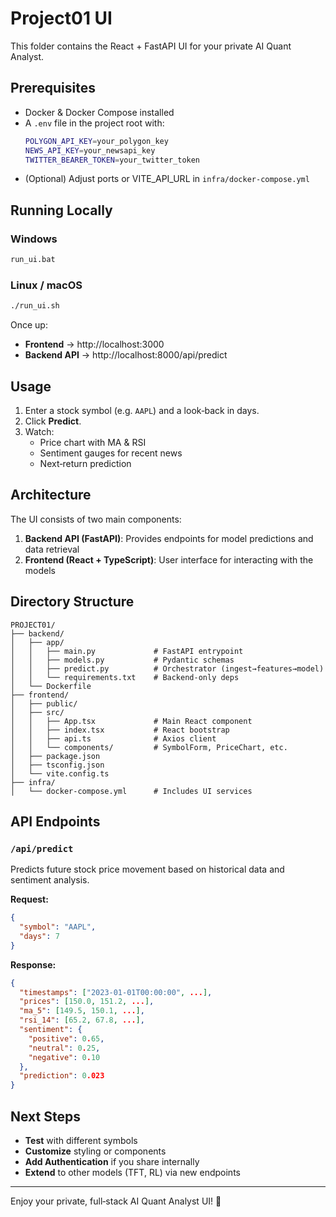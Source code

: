 # Project01 UI

This folder contains the React + FastAPI UI for your private AI Quant Analyst.

## Prerequisites

- Docker & Docker Compose installed
- A `.env` file in the project root with:
  ```bash
  POLYGON_API_KEY=your_polygon_key
  NEWS_API_KEY=your_newsapi_key
  TWITTER_BEARER_TOKEN=your_twitter_token
  ```
- (Optional) Adjust ports or VITE_API_URL in `infra/docker-compose.yml`

## Running Locally

### Windows

```bat
run_ui.bat
```

### Linux / macOS

```bash
./run_ui.sh
```

Once up:

- **Frontend** → http://localhost:3000
- **Backend API** → http://localhost:8000/api/predict

## Usage

1. Enter a stock symbol (e.g. `AAPL`) and a look‑back in days.
2. Click **Predict**.
3. Watch:
   - Price chart with MA & RSI
   - Sentiment gauges for recent news
   - Next‑return prediction

## Architecture

The UI consists of two main components:

1. **Backend API (FastAPI)**: Provides endpoints for model predictions and data retrieval
2. **Frontend (React + TypeScript)**: User interface for interacting with the models

## Directory Structure

```
PROJECT01/
├── backend/
│   ├── app/
│   │   ├── main.py             # FastAPI entrypoint
│   │   ├── models.py           # Pydantic schemas
│   │   ├── predict.py          # Orchestrator (ingest→features→model)
│   │   └── requirements.txt    # Backend‐only deps
│   └── Dockerfile
├── frontend/
│   ├── public/
│   ├── src/
│   │   ├── App.tsx             # Main React component
│   │   ├── index.tsx           # React bootstrap
│   │   ├── api.ts              # Axios client
│   │   └── components/         # SymbolForm, PriceChart, etc.
│   ├── package.json
│   ├── tsconfig.json
│   └── vite.config.ts
├── infra/
│   └── docker-compose.yml      # Includes UI services
```

## API Endpoints

### `/api/predict`

Predicts future stock price movement based on historical data and sentiment analysis.

**Request:**

```json
{
  "symbol": "AAPL",
  "days": 7
}
```

**Response:**

```json
{
  "timestamps": ["2023-01-01T00:00:00", ...],
  "prices": [150.0, 151.2, ...],
  "ma_5": [149.5, 150.1, ...],
  "rsi_14": [65.2, 67.8, ...],
  "sentiment": {
    "positive": 0.65,
    "neutral": 0.25,
    "negative": 0.10
  },
  "prediction": 0.023
}
```

## Next Steps

- **Test** with different symbols
- **Customize** styling or components
- **Add Authentication** if you share internally
- **Extend** to other models (TFT, RL) via new endpoints

---

Enjoy your private, full‑stack AI Quant Analyst UI! 🚀
